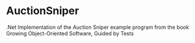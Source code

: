 AuctionSniper
=============

.Net Implementation of the Auction Sniper example program from the book Growing Object-Oriented Software, Guided by Tests

